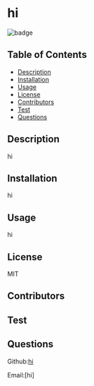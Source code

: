 # hi

  
  ![badge](https://img.shields.io/badge/license-undefined-brightgreen)

  ## Table of Contents
  * [Description](#description)
  * [Installation](#installation)
  * [Usage](#usage)
  * [License](#license)
  * [Contributors](#contributors)
  * [Test](#test)
  * [Questions](#questions)

  ## Description
  hi
  
  ## Installation 
  hi
  
  ## Usage 
  hi
  
  ## License
  MIT
  
  ## Contributors
  
  
  ## Test
  
  
  ## Questions
  
  Github:[hi](https://github.com/hi)
  
  Email:[hi]
  